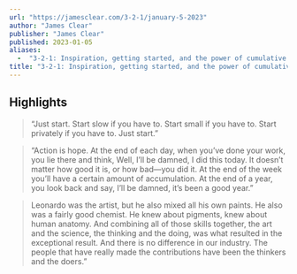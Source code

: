 ```yaml
---
url: "https://jamesclear.com/3-2-1/january-5-2023"
author: "James Clear"
publisher: "James Clear"
published: 2023-01-05
aliases:
  -  "3-2-1: Inspiration, getting started, and the power of cumulative action"
title: "3-2-1: Inspiration, getting started, and the power of cumulative action"
---
```


## Highlights
> “Just start. Start slow if you have to. Start small if you have to. Start privately if you have to. Just start.”

> “Action is hope. At the end of each day, when you’ve done your work, you lie there and think, Well, I’ll be damned, I did this today. It doesn’t matter how good it is, or how bad—you did it. At the end of the week you’ll have a certain amount of accumulation. At the end of a year, you look back and say, I’ll be damned, it’s been a good year.”

> Leonardo was the artist, but he also mixed all his own paints. He also was a fairly good chemist. He knew about pigments, knew about human anatomy. And combining all of those skills together, the art and the science, the thinking and the doing, was what resulted in the exceptional result. And there is no difference in our industry. The people that have really made the contributions have been the thinkers and the doers.”

